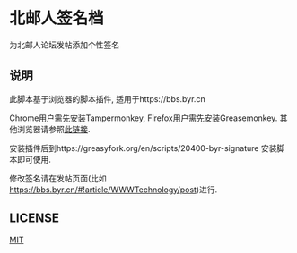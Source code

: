 # 北邮人签名档
为北邮人论坛发帖添加个性签名

## 说明
此脚本基于浏览器的脚本插件, 适用于https://bbs.byr.cn

Chrome用户需先安装Tampermonkey, Firefox用户需先安装Greasemonkey.
其他浏览器请参照[此链接](https://greasyfork.org/zh-CN/help/installing-user-scripts).

安装插件后到https://greasyfork.org/en/scripts/20400-byr-signature 安装脚本即可使用.

修改签名请在发帖页面(比如 https://bbs.byr.cn/#!article/WWWTechnology/post)进行.

## LICENSE
[MIT](https://opensource.org/licenses/MIT)
